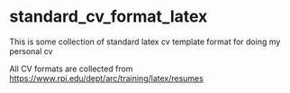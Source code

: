 # standard_cv_format_latex
This is some collection of standard latex cv template format for doing my personal cv

All CV formats are collected from https://www.rpi.edu/dept/arc/training/latex/resumes

